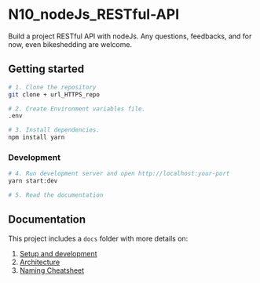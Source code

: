 # N10_nodeJs_RESTful-API
Build a project RESTful API with nodeJs. 
Any questions, feedbacks, and for now, even bikeshedding are welcome.

## Getting started

```bash
# 1. Clone the repository
git clone + url_HTTPS_repo

# 2. Create Environment variables file.
.env

# 3. Install dependencies. 
npm install yarn
```

### Development
```bash
# 4. Run development server and open http://localhost:your-port
yarn start:dev

# 5. Read the documentation
```

## Documentation

This project includes a `docs` folder with more details on:

1.  [Setup and development](https://narhakobyan.github.io/awesome-nest-boilerplate/docs/development.html#first-time-setup)
1.  [Architecture](https://narhakobyan.github.io/awesome-nest-boilerplate/docs/architecture.html)
1.  [Naming Cheatsheet](https://narhakobyan.github.io/awesome-nest-boilerplate/docs/naming-cheatsheet.html)
